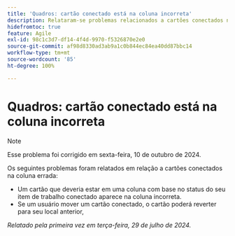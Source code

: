 ```yaml
---
title: 'Quadros: cartão conectado está na coluna incorreta'
description: Relataram-se problemas relacionados a cartões conectados na coluna errada.
hidefromtoc: true
feature: Agile
exl-id: 98c1c3d7-df14-4f4d-9970-f5326870e2e0
source-git-commit: af98d8330ad3ab9a1c0b844ec84ea40dd87bbc14
workflow-type: tm+mt
source-wordcount: '85'
ht-degree: 100%

---
```


# Quadros: cartão conectado está na coluna incorreta

>[!NOTE]
>
>Esse problema foi corrigido em sexta-feira, 10 de outubro de 2024.


Os seguintes problemas foram relatados em relação a cartões conectados na coluna errada:

* Um cartão que deveria estar em uma coluna com base no status do seu item de trabalho conectado aparece na coluna incorreta.
* Se um usuário mover um cartão conectado, o cartão poderá reverter para seu local anterior,

_Relatado pela primeira vez em terça-feira, 29 de julho de 2024._
